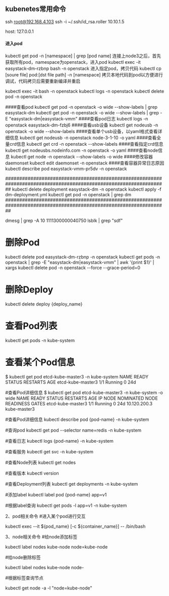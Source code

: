 ## kubenetes常用命令
ssh root@192.168.4.103
ssh -i ~/.ssh/id_rsa.roller 10.10.1.5

host: 127.0.0.1

#### 进入pod
kubectl get pod -n [namespace] | grep [pod name]    连接上node3之后，首先获取所有pod，namespace为openstack，进入pod
kubectl exec -it easystack-dm-rzbnp bash -n openstack    进入指定pod，拷贝代码
kubectl cp [soure file] pod:[dst file path] -n [namespace]    拷贝本地代码到pod以方便进行调试，代码拷贝后需要重新编译并重启

kubectl exec -it bash -n openstack
kubectl logs -n openstack
kubectl delete pod -n openstack

####查看pod
kubectl get pod -n openstack -o wide --show-labels | grep easystack-dm
kubectl get pod -n openstack -o wide --show-labels | grep -E "easystack-dm|easystack-vmm"
####查看pod日志
kubectl logs -n openstack easystack-dm-fzbj6
####查看usb设备
kubectl get nodeusb -n openstack -o wide --show-labels
####查看单个usb设备，以yaml格式查看详细信息
kubectl get nodeusb -n openstack node-3-1-10 -o yaml
####查看全量crd信息
kubectl get crd -n openstack --show-labels
####查看指定crd信息
kubectl get nodeusbs.nodeinfo.com -n openstack -o yaml
####查看node信息
kubectl get node -n openstack --show-labels -o wide
####修改容器daemonset
kubectl edit daemonset -n openstack
####查看容器异常日志原因
kubectl describe pod easystack-vmm-pr5dv -n openstack

##################################################################################################################
kubectl delete deployment easystack-dm -n openstack
kubectl apply -f dm-deployment.yml
kubectl get pod -n openstack | grep dm
##################################################################################################################

dmesg | grep -A 10 1111300000040750
lsblk | grep "sdf"


# 删除Pod
kubectl delete pod easystack-dm-rzbnp -n openstack
kubectl get pods -n openstack | grep -E "easystack-dm|easystack-vmm" | awk '{print $1}' | xargs kubectl delete pod -n openstack
--force --grace-period=0
# 删除Deploy
kubectl delete deploy {deploy_name}
# 查看Pod列表
kubectl get pods -n kube-system
# 查看某个Pod信息
$ kubectl get pod etcd-kube-master3 -n kube-system
NAME                READY   STATUS    RESTARTS   AGE
etcd-kube-master3   1/1     Running   0          24d

#查看Pod详细信息
$ kubectl get pod etcd-kube-master3 -n kube-system -o wide
NAME                READY   STATUS    RESTARTS   AGE   IP             NODE           NOMINATED NODE   READINESS GATES
etcd-kube-master3   1/1     Running   0          24d   10.120.200.3   kube-master3   <none>           <none>

#查看Pod详细信息
kubectl describe pod {pod-name} -n kube-system

#查询pod
kubectl get pod --selector name=redis -n kube-system

#查看日志
kubectl logs {pod-name} -n kube-system

#查看服务
kubectl get svc -n kube-system

#查看Node列表
kubectl get nodes

#查看版本
kubectl version

#查看Deployment列表
kubectl get deployments -n kube-system

#添加label
kubectl label pod {pod-name} app=v1

#根据label查询
kubectl get pods -l app=v1 -n kube-system


2、pod相关命令
#进入某个pod进行交互

kubectl exec --it ${pod_name} [-c ${container_name}] -- /bin/bash

3、node相关命令
#给node添加标签

kubectl label nodes kube-node node=kube-node

#给node删除标签

kubectl label nodes kube-node node-

#根据标签查询节点

kubectl get node -a -l "node=kube-node"

